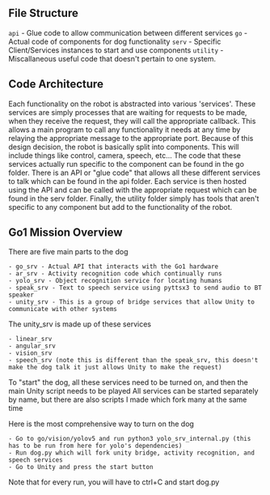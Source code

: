 ## File Structure

`api` - Glue code to allow communication between different services
`go` - Actual code of components for dog functionality
`serv` - Specific Client/Services instances to start and use components
`utility` - Miscallaneous useful code that doesn't pertain to one system.

## Code Architecture
Each functionality on the robot is abstracted into various 'services'. These services are simply processes that are waiting for requests to be made, when they receive the request, they will call the appropriate callback. This allows a main program to call any functionality it needs at any time by relaying the appropriate message to the appropriate port. Because of this design decision, the robot is basically split into components. This will include things like control, camera, speech, etc... The code that these services actually run specific to the component can be found in the go folder. There is an API or "glue code" that allows all these different services to talk which can be found in the api folder. Each service is then hosted using the API and can be called with the appropriate request which can be found in the serv folder. Finally, the utility folder simply has tools that aren't specific to any component but add to the functionality of the robot. 

## Go1 Mission Overview
There are five main parts to the dog

    - go_srv - Actual API that interacts with the Go1 hardware
    - ar_srv - Activity recognition code which continually runs
    - yolo_srv - Object recognition service for locating humans
    - speak_srv - Text to speech service using pyttsx3 to send audio to BT speaker
    - unity_srv - This is a group of bridge services that allow Unity to communicate with other systems

The unity_srv is made up of these services

    - linear_srv
    - angular_srv
    - vision_srv
    - speech_srv (note this is different than the speak_srv, this doesn't make the dog talk it just allows Unity to make the request)

To "start" the dog, all these services need to be turned on, and then the main Unity script needs to be played
All services can be started separately by name, but there are also scripts I made which fork many at the same time

Here is the most comprehensive way to turn on the dog 

    - Go to go/vision/yolov5 and run python3 yolo_srv_internal.py (this has to be run from here for yolo's dependencies)
    - Run dog.py which will fork unity bridge, activity recognition, and speech services
    - Go to Unity and press the start button

Note that for every run, you will have to ctrl+C and start dog.py